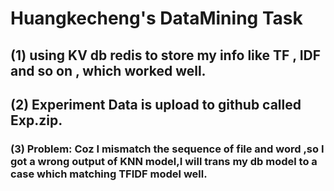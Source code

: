 # Huangkecheng's DataMining Task

## (1) using KV db redis to store my info like TF , IDF and so on , which worked well.

## (2) Experiment Data is upload to github called Exp.zip.

### (3) Problem: Coz I mismatch the sequence of file and word ,so I got a wrong output of KNN model,I will trans my db model to a case which matching TFIDF model well.


